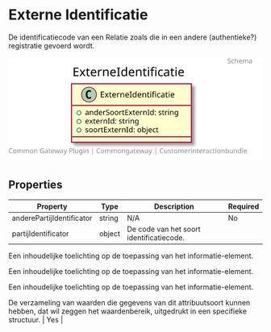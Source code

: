 # Externe Identificatie

De identificatiecode van een Relatie zoals die in een andere (authentieke?) registratie gevoerd wordt.

![Class Diagram](https://github.com/CommonGateway/CustomerInteractionBundle/blob/Symfony-updates/docs/schema/klant.externeIdentificatie.svg)

## Properties

| Property | Type | Description | Required |
|----------|------|-------------|----------|
| anderePartijIdentificator | string | N/A | No |
| partijIdentificator | object | De code van het soort identificatiecode.

Een inhoudelijke toelichting op de toepassing van het informatie-element.

Een inhoudelijke toelichting op de toepassing van het informatie-element.

Een inhoudelijke toelichting op de toepassing van het informatie-element.

De verzameling van waarden die gegevens van dit attribuutsoort kunnen hebben, dat wil zeggen het waardenbereik, uitgedrukt in een specifieke structuur. | Yes |
